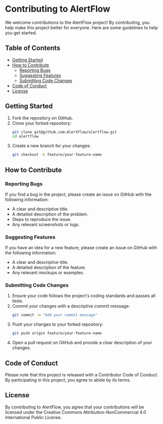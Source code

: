 # Contributing to AlertFlow

We welcome contributions to the AlertFlow project! By contributing, you help make this project better for everyone. Here are some guidelines to help you get started.

## Table of Contents

- [Getting Started](#getting-started)
- [How to Contribute](#how-to-contribute)
  - [Reporting Bugs](#reporting-bugs)
  - [Suggesting Features](#suggesting-features)
  - [Submitting Code Changes](#submitting-code-changes)
- [Code of Conduct](#code-of-conduct)
- [License](#license)

## Getting Started

1. Fork the repository on GitHub.
2. Clone your forked repository:
    ```sh
    git clone git@github.com:AlertFlow/alertflow.git
    cd alertflow
    ```
3. Create a new branch for your changes:
    ```sh
    git checkout -b feature/your-feature-name
    ```

## How to Contribute

### Reporting Bugs

If you find a bug in the project, please create an issue on GitHub with the following information:

- A clear and descriptive title.
- A detailed description of the problem.
- Steps to reproduce the issue.
- Any relevant screenshots or logs.

### Suggesting Features

If you have an idea for a new feature, please create an issue on GitHub with the following information:

- A clear and descriptive title.
- A detailed description of the feature.
- Any relevant mockups or examples.

### Submitting Code Changes

1. Ensure your code follows the project's coding standards and passes all tests.
2. Commit your changes with a descriptive commit message:
    ```sh
    git commit -m "Add your commit message"
    ```
3. Push your changes to your forked repository:
    ```sh
    git push origin feature/your-feature-name
    ```
4. Open a pull request on GitHub and provide a clear description of your changes.

## Code of Conduct

Please note that this project is released with a Contributor Code of Conduct. By participating in this project, you agree to abide by its terms.

## License

By contributing to AlertFlow, you agree that your contributions will be licensed under the Creative Commons Attribution-NonCommercial 4.0 International Public License.